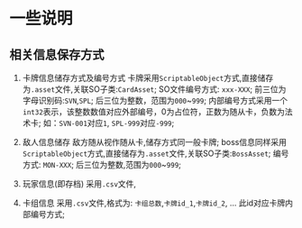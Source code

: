 # 一些说明
## 相关信息保存方式
1. 卡牌信息储存方式及编号方式
   卡牌采用`ScriptableObject`方式,直接储存为`.asset`文件,关联SO子类:`CardAsset`;
   SO文件编号方式: `xxx-XXX`;
   前三位为字母识别码:`SVN`,`SPL`; 后三位为整数，范围为`000`~`999`;
   内部编号方式采用一个`int32`表示，该整数数值对应外部编号，0为占位符，正数为随从卡，负数为法术卡;
   如：`SVN-001`对应`1`, `SPL-999`对应`-999`;
2. 敌人信息储存
   敌方随从视作随从卡,储存方式同一般卡牌;
   boss信息同样采用`ScriptableObject`方式,直接储存为`.asset`文件,关联SO子类:`BossAsset`;
   编号方式: `MON-XXX`;
   后三位为整数,范围为`000`~`999`;

3. 玩家信息(即存档)
   采用`.csv`文件,
4. 卡组信息
   采用`.csv`文件,格式为: `卡组总数`,`卡牌id_1`,`卡牌id_2`, ...
   此id对应卡牌内部编号方式;
